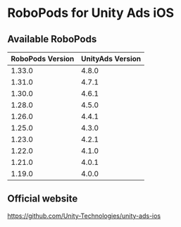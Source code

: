 # RoboPods for Unity Ads iOS

## Available RoboPods

| RoboPods Version | UnityAds Version |
|------------------|------------------|
| 1.33.0           | 4.8.0            |
| 1.31.0           | 4.7.1            |
| 1.30.0           | 4.6.1            |
| 1.28.0           | 4.5.0            |
| 1.26.0           | 4.4.1            |
| 1.25.0           | 4.3.0            |
| 1.23.0           | 4.2.1            |
| 1.22.0           | 4.1.0            |
| 1.21.0           | 4.0.1            |
| 1.19.0           | 4.0.0            |

## Official website
https://github.com/Unity-Technologies/unity-ads-ios
